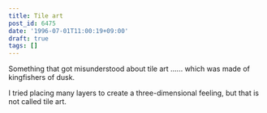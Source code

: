```yaml
---
title: Tile art
post_id: 6475
date: '1996-07-01T11:00:19+09:00'
draft: true
tags: []
---
```


Something that got misunderstood about tile art ...... which was made of kingfishers of dusk.

I tried placing many layers to create a three-dimensional feeling, but that is not called tile art.
